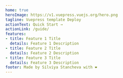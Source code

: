 ```yaml
---
home: true
heroImage: https://v1.vuepress.vuejs.org/hero.png
tagline: Vuepress template Deploy
actionText: Quick Start →
actionLink: /guide/
features:
- title: Feature 1 Title
  details: Feature 1 Description
- title: Feature 2 Title
  details: Feature 2 Description
- title: Feature 3 Title
  details: Feature 3 Description
footer: Made by Silviya Stancheva with ❤️
---
```

